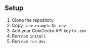 
## Setup

1. Clone the repository
2. Copy `.env.example` to `.env`
3. Add your CoinGecko API key to `.env`
4. Run `npm install`
5. Run `npm run dev`